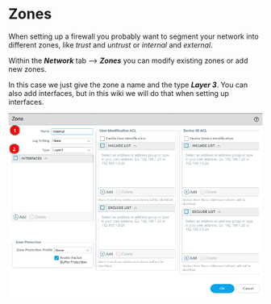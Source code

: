# Zones

When setting up a firewall you probably want to segment your network into different zones, like *trust* and *untrust* or *internal* and *external*. 

Within the ***Network*** tab --> ***Zones*** you can modify existing zones or add new zones.

In this case we just give the zone a name and the type ***Layer 3***. You can also add interfaces, but in this wiki we will do that when setting up interfaces.

![zones](../images/zones.png)
